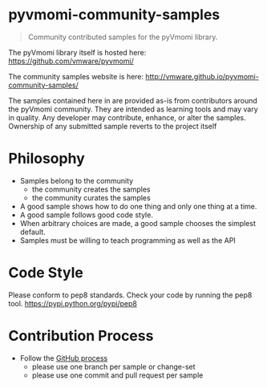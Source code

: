 pyvmomi-community-samples
=========================

> Community contributed samples for the pyVmomi library.

The pyVmomi library itself is hosted here:
    https://github.com/vmware/pyvmomi/

The community samples website is here:
    http://vmware.github.io/pyvmomi-community-samples/

The samples contained here in are provided as-is from contributors around the
pyVmomi community. They are intended as learning tools and may vary in quality.
Any developer may contribute, enhance, or alter the samples. Ownership of any
submitted sample reverts to the project itself

# Philosophy

* Samples belong to the community
  * the community creates the samples
  * the community curates the samples
* A good sample shows how to do one thing and only one thing at a time.
* A good sample follows good code style.
* When arbitrary choices are made, a good sample chooses the simplest default.
* Samples must be willing to teach programming as well as the API

# Code Style

Please conform to pep8 standards. Check your code by running the pep8 tool.
    https://pypi.python.org/pypi/pep8

# Contribution Process

* Follow the [GitHub process](https://help.github.com/articles/fork-a-repo)
  * please use one branch per sample or change-set
  * please use one commit and pull request per sample

